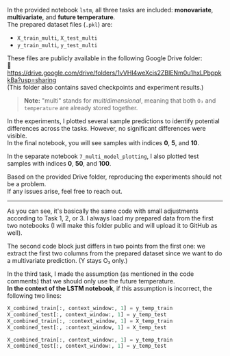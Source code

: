 In the provided notebook `lstm`, all three tasks are included: **monovariate**, **multivariate**, and **future temperature**.  
The prepared dataset files (`.pkl`) are:

- `X_train_multi`, `X_test_multi`  
- `y_train_multi`, `y_test_multi`

These files are publicly available in the following Google Drive folder:  
🔗 https://drive.google.com/drive/folders/1vVHI4weXcis2ZBlENm0u1hxLPbppkkBa?usp=sharing  
(This folder also contains saved checkpoints and experiment results.)

> **Note:** "multi" stands for *multidimensional*, meaning that both `O₃` and `temperature` are already stored together.

In the experiments, I plotted several sample predictions to identify potential differences across the tasks. However, no significant differences were visible.  
In the final notebook, you will see samples with indices **0**, **5**, and **10**.

In the separate notebook `7_multi_model_plotting`, I also plotted test samples with indices **0**, **50**, and **100**.

Based on the provided Drive folder, reproducing the experiments should not be a problem.  
If any issues arise, feel free to reach out.

---

As you can see, it's basically the same code with small adjustments according to Task 1, 2, or 3. I always load my prepared data from the first two notebooks (I will make this folder public and will upload it to GitHub as well).

The second code block just differs in two points from the first one: we extract the first two columns from the prepared dataset since we want to do a multivariate prediction. (Y stays O₃ only.)

In the third task, I made the assumption (as mentioned in the code comments) that we should only use the future temperature.  
**In the context of the LSTM notebook**, if this assumption is incorrect, the following two lines:

```python
X_combined_train[:, context_window:, 1] = y_temp_train  
X_combined_test[:, context_window:, 1] = y_temp_test
X_combined_train[:, :context_window, 1] = X_temp_train  
X_combined_test[:, :context_window, 1] = X_temp_test

X_combined_train[:, context_window:, 1] = y_temp_train  
X_combined_test[:, context_window:, 1] = y_temp_test
